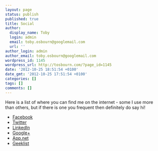 ```yaml
---
layout: page
status: publish
published: true
title: Social
author:
  display_name: Toby
  login: admin
  email: toby.osbourn@googlemail.com
  url: ''
author_login: admin
author_email: toby.osbourn@googlemail.com
wordpress_id: 1145
wordpress_url: http://tosbourn.com/?page_id=1145
date: '2012-10-25 18:51:54 +0100'
date_gmt: '2012-10-25 17:51:54 +0100'
categories: []
tags: []
comments: []
---
```

<p>Here is a list of where you can find me on the internet - some I use more than others, but if there is one you frequent then definitely do say hi!</p>
<ul>
<li><a href="https://www.facebook.com/toby.osbourn">Facebook</a></li>
<li><a href="http://www.twitter.com/tosbourn">Twitter</a></li>
<li><a href="http://lnkd.in/DVmXht">LinkedIn</a></li>
<li><a href="https://plus.google.com/108259413842523229630/posts">Google+</a></li>
<li><a href="https://alpha.app.net/toby">App.net</a></li>
<li><a href="https://geekli.st/tosbourn/">Geeklist</a></li>
</ul>
